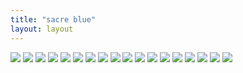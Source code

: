 ```yaml
---
title: "sacre blue"
layout: layout
---
```


<img src="/assets/sacreblue/1.png" id="1" class="xobdyn">

<img src="/assets/sacreblue/2.png" id="2" class="xobdyn">

<img src="/assets/sacreblue/3.png" id="3" class="xobdyn">

<img src="/assets/sacreblue/4.png" id="4" class="xobdyn">

<img src="/assets/sacreblue/5.png" id="5" class="xobdyn">

<img src="/assets/sacreblue/6.png" id="6" class="xobdyn">

<img src="/assets/sacreblue/7.png" id="7" class="xobdyn">

<img src="/assets/sacreblue/8.png" id="8" class="xobdyn">

<img src="/assets/sacreblue/9.png" id="9" class="xobdyn">

<img src="/assets/sacreblue/10.png" id="10" class="xobdyn">

<img src="/assets/sacreblue/11.png" id="11" class="xobdyn">

<img src="/assets/sacreblue/12.png" id="12" class="xobdyn">

<img src="/assets/sacreblue/13.png" id="13" class="xobdyn">

<img src="/assets/sacreblue/14.png" id="14" class="xobdyn">

<img src="/assets/sacreblue/15.png" id="15" class="xobdyn">

<img src="/assets/sacreblue/16.png" id="16" class="xobdyn">

<img src="/assets/sacreblue/17.png" id="17" class="xobdyn">

<img src="/assets/sacreblue/18.png" id="18" class="xobdyn">